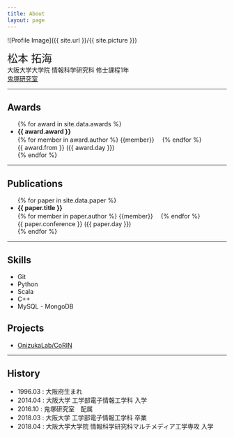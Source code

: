 ```yaml
---
title: About
layout: page
---
```

![Profile Image]({{ site.url }}/{{ site.picture }})

<font size="5">松本 拓海</font>
<br>
大阪大学大学院 情報科学研究科 修士課程1年 <br>
<a href="http://www-bigdata.ist.osaka-u.ac.jp/ja/home/">鬼塚研究室</a>
<br>

---

## Awards
<ul>
{% for award in site.data.awards %}
  <li>
      <strong> {{ award.award }} </strong> <br>
	  {% for member in award.author %}
	  		{{member}}　
	  {% endfor %} <br>
	  {{ award.from }} ({{ award.day }})
  </li>
{% endfor %}
</ul>

---

## Publications
<ul>
{% for paper in site.data.paper %}
  <li>
      <strong> {{ paper.title }} </strong> <br>
	  {% for member in paper.author %}
	  		{{member}}　
	  {% endfor %} <br>
	  {{ paper.conference }} ({{ paper.day }})
  </li>
{% endfor %}
</ul>

---

## Skills
<ul class="skill-list">
	<li>Git</li>
	<li>Python</li>
	<li>Scala</li>
	<li>C++</li>
	<li>MySQL - MongoDB</li>
</ul>

## Projects
<ul>
	<li><a href="https://github.com/OnizukaLab/CoRIN">OnizukaLab/CoRIN</a></li>
</ul>

---

## History
- 1996.03 : 大阪府生まれ
- 2014.04 : 大阪大学 工学部電子情報工学科 入学
- 2016.10 : 鬼塚研究室　配属
- 2018.03 : 大阪大学 工学部電子情報工学科 卒業
- 2018.04 : 大阪大学大学院 情報科学研究科マルチメディア工学専攻 入学
